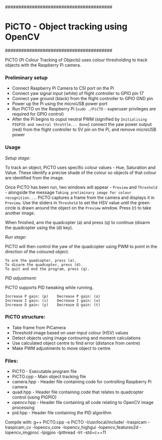 ########################################
# PiCTO - Object tracking using OpenCV #
########################################

PiCTO (Pi Colour Tracking of Objects) uses colour thresholding to track objects with the Raspberry Pi camera.

### Preliminary setup ###

- Connect Raspberry Pi Camera to CSI port on the Pi
- Connect yaw signal input (white) of flight controller to GPIO pin 17
- Connect yaw ground (black) from the flight controller to GPIO GND pin
- Power up the Pi using the microUSB power port
- Run PiCTO on the Raspberry Pi (`sudo ./PiCTO` - superuser privileges are required for GPIO control)
- After the Pi begins to ouput neutral PWM (signified by `Initialising PIGPIO and neutral throttle... Done`) connect the yaw power output (red) from the flight controller to 5V pin on the Pi, and remove microUSB power


### Usage ###

_Setup stage:_ 

To track an object, PiCTO uses specific colour values - Hue, Saturation and Value. These identify a precise shade of the colour so objects of that colour are identified from the image. 

Once PiCTO has been run, two windows will appear - `Preview` and `Threshold` - alongside the message `Taking preliminary image for colour recognition...`. PiCTO captures a frame from the camera and displays it in `Preview`. Use the sliders in `Threshold` to set the HSV value until the green circle is drawn around the object on the `Preview` window. Press (r) to take another image.

When finished, arm the quadcopter (a) and press (q) to continue (disarm the quadcopter using the (d) key).


_Run stage:_

PiCTO will then control the yaw of the quadcopter using PWM to point in the direction of the coloured object.

    To arm the quadcopter, press (a). 
    To disarm the quadcopter, press (d).
    To quit and end the program, press (q).

_PID adjustment:_

PiCTO supports PID tweaking while running.

    Increase P gain: (p)    Decrease P gain: (o)
    Increase I gain: (i)    Decrease I gain: (u)
    Increase D gain: (y)    Decrease D gain: (t)


### PiCTO structure: ###
 - Take frame from PiCamera
 - Threshold image based on user-input colour (HSV) values
 - Detect objects using image contouring and moment calculations
 - Use calculated object centre to find error (distance from centre)
 - Make PWM adjustments to move object to centre


### Files: ###
- PiCTO      - Executable program file
- PiCTO.cpp  - Main object tracking file
- camera.hpp - Header file containing code for controlling Raspberry Pi camera
- quad.hpp   - Header file containing code that relates to quadcopter control (using PIGPIO)
- opencv.hpp - Header file containing all code relating to OpenCV image processing
- pid.hpp    - Header file containing the PID algorithm


Compile with: 
g++ PiCTO.cpp -o PiCTO -I/usr/local/include/ -lraspicam -lraspicam_cv -lopencv_core -lopencv_highgui -lopencv_features2d -lopencv_imgproc -lpigpio -lpthread -lrt -std=c++11
